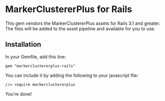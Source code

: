 # MarkerClustererPlus for Rails

This gem vendors the MarkerClustererPlus assets for Rails 3.1 and greater.
The files will be added to the asset pipeline and available for you to use.

## Installation

In your Gemfile, add this line:

    gem "markerclustererplus-rails"

You can include it by adding the following to your javascript file:

    //= require markerclustererplus

You're done!
